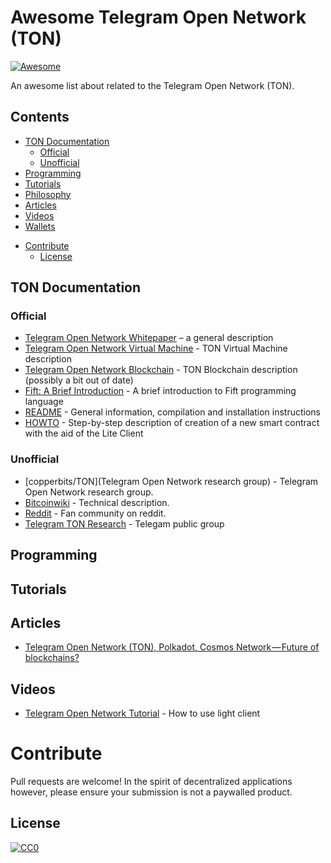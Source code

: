 # Awesome Telegram Open Network (TON)
[![Awesome](https://awesome.re/badge.svg)](https://awesome.re)

An awesome list about related to the Telegram Open Network (TON).

## Contents

<!-- toc -->

  * [TON Documentation](#ton-documentation)
    + [Official](#official)
    + [Unofficial](#unofficial)
  * [Programming](#programming)
  * [Tutorials](#tutorials)
  * [Philosophy](#philosophy)
  * [Articles](#articles)
  * [Videos](#videos)
  * [Wallets](#wallets)
- [Contribute](#contribute)
  * [License](#license)

<!-- tocstop -->

## TON Documentation

### Official

- [Telegram Open Network Whitepaper](https://test.ton.org/ton.pdf) – a general description
- [Telegram Open Network Virtual Machine](https://test.ton.org/tvm.pdf) - TON Virtual Machine description
- [Telegram Open Network Blockchain](https://test.ton.org/tblkch.pdf) - TON Blockchain description (possibly a bit out of date)
- [Fift: A Brief Introduction](https://test.ton.org/fiftbase.pdf) - A brief introduction to Fift programming language
- [README](https://test.ton.org/README.txt) -
General information, compilation and installation instructions
- [HOWTO](https://test.ton.org/HOWTO.txt) - Step-by-step description of creation of a new smart contract with the aid of the Lite Client



### Unofficial

- [copperbits/TON](Telegram Open Network research group) - Telegram Open Network research group.
- [Bitcoinwiki](https://en.bitcoinwiki.org/wiki/TON) - Technical description.
- [Reddit](https://www.reddit.com/r/TelegramOpenNetwork/) - Fan community on reddit.
- [Telegram TON Research](https://t.me/ton_research) - Telegam public group

## Programming

## Tutorials

## Articles
- [Telegram Open Network (TON), Polkadot, Cosmos Network — Future of blockchains?](https://medium.com/@buttonwallet/telegram-open-network-ton-polkadot-cosmos-network-future-of-blockchains-7b466b8f2e40)

## Videos

- [Telegram Open Network Tutorial](https://www.youtube.com/watch?v=J7K2nq5lf7I&feature=youtu.be) - How to use light client

# Contribute

Pull requests are welcome! In the spirit of decentralized applications however, please ensure your submission is not a paywalled product.

## License

[![CC0](http://mirrors.creativecommons.org/presskit/buttons/88x31/svg/cc-zero.svg)](http://creativecommons.org/publicdomain/zero/1.0)
